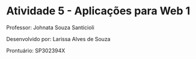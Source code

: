 # Atividade 5 - Aplicações para Web 1

Professor: Johnata Souza Santicioli

Desenvolvido por: Larissa Alves de Souza

Prontuário: SP302394X
